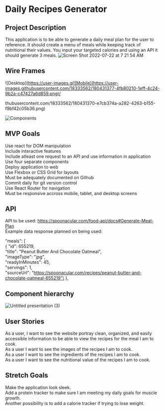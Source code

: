 # Daily Recipes Generator

## Project Description
This application is to be able to generate a daily meal plan for the user to reference. It should create a menu of meals while keeping track of nutritional their values. You input your targeted calories and using an API it should generate 3 meals. 
![Screen Shot 2022-07-22 at 7 21 54 AM](https://user-images.githubusercontent.com/18333562/180429711-21c4c01c-5d1c-4e81-92a2-f3f7e2af24ac.png)

## Wire Frames
![Desktop](https://user-images.gi![Mobile](https://user-images.githubusercontent.com/18333562/180431377-4fb80210-1eff-4c24-9b2a-c47427a6d859.png)/

thubusercontent.com/18333562/180431370-e7cb374a-a282-4263-b155-f9bf42c05b36.png)

![Components](https://user-images.githubusercontent.com/18333562/180431388-17656070-4e1f-4d49-b9ef-c4fd39540869.png)


## MVP Goals
Use react for DOM manipulation\
Include interactive features\
Include atleast one request to an API and use information in application\
Use four separate components\
Deploy application to web\
Use Flexbox or CSS Grid for layouts\
Must be adequately documented on Github\
Commit daily for git version control\
Use React Router for navigation\
Must be responsive accross mobile, tablet, and desktop screens

## API 
API to be used: https://spoonacular.com/food-api/docs#Generate-Meal-Plan \
Example data response planned on being used:

"meals": [ \
        {
            "id": 655219,\
            "title": "Peanut Butter And Chocolate Oatmeal",\
            "imageType": "jpg",\
            "readyInMinutes": 45,\
            "servings": 1,\
            "sourceUrl": "https://spoonacular.com/recipes/peanut-butter-and-chocolate-oatmeal-655219"\
        },

## Component hierarchy
![Untitled presentation (3)](https://user-images.githubusercontent.com/18333562/179317406-9344b367-0031-44c8-8473-eaf8d2b2d61d.png)

## User Stories
As a user, I want to see the website portray clean, organized, and easily accessible information to be able to view the recipes for the meal I am to cook.\
As a user I want to see the images of the recipes I am to cook. \
As a user I want to see the ingredients of the recipes I am to cook.\
As a user I want to see the nutritional value of the recipes I am to cook.

## Stretch Goals
Make the application look sleek.\
Add a protein tracker to make sure I am meeting my daily goals for muscle growth.\
Another possibility is to add a calorie tracker if trying to lose weight.
